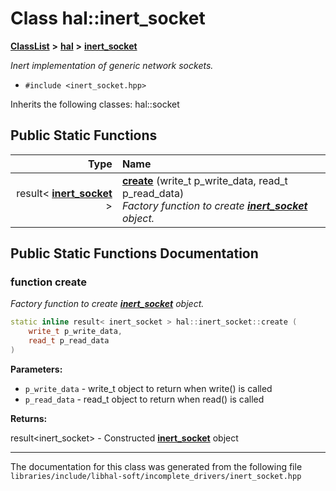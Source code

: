 

# Class hal::inert\_socket



[**ClassList**](annotated.md) **>** [**hal**](namespacehal.md) **>** [**inert\_socket**](classhal_1_1inert__socket.md)



_Inert implementation of generic network sockets._ 

* `#include <inert_socket.hpp>`



Inherits the following classes: hal::socket




































## Public Static Functions

| Type | Name |
| ---: | :--- |
|  result&lt; [**inert\_socket**](classhal_1_1inert__socket.md) &gt; | [**create**](#function-create) (write\_t p\_write\_data, read\_t p\_read\_data) <br>_Factory function to create_ [_**inert\_socket**_](classhal_1_1inert__socket.md) _object._ |


























## Public Static Functions Documentation




### function create 

_Factory function to create_ [_**inert\_socket**_](classhal_1_1inert__socket.md) _object._
```C++
static inline result< inert_socket > hal::inert_socket::create (
    write_t p_write_data,
    read_t p_read_data
) 
```





**Parameters:**


* `p_write_data` - write\_t object to return when write() is called 
* `p_read_data` - read\_t object to return when read() is called 



**Returns:**

result&lt;inert\_socket&gt; - Constructed [**inert\_socket**](classhal_1_1inert__socket.md) object 





        

------------------------------
The documentation for this class was generated from the following file `libraries/include/libhal-soft/incomplete_drivers/inert_socket.hpp`

